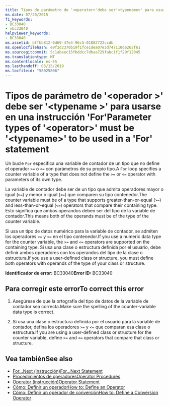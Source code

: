```yaml
---
title: Tipos de parámetro de '<operator>'debe ser'<typename>' para usarse en una instrucción 'For'
ms.date: 07/20/2015
f1_keywords:
- BC33040
- vbc33040
helpviewer_keywords:
- BC33040
ms.assetid: bffbb812-0d69-47e4-96c5-01882722ccdb
ms.openlocfilehash: e9f2d2370b19f1fce1dea07e3d74711066262f61
ms.sourcegitcommit: 5c1abeec15fbddcc7dbaa729fabc1f1f29f12045
ms.translationtype: MT
ms.contentlocale: es-ES
ms.lasthandoff: 03/15/2019
ms.locfileid: "58025806"
---
```

# <a name="parameter-types-of-operator-must-be-typename-to-be-used-in-a-for-statement"></a><span data-ttu-id="3e071-102">Tipos de parámetro de '\<operador >' debe ser '\<typename >' para usarse en una instrucción 'For'</span><span class="sxs-lookup"><span data-stu-id="3e071-102">Parameter types of '\<operator>' must be '\<typename>' to be used in a 'For' statement</span></span>
<span data-ttu-id="3e071-103">Un bucle `For` especifica una variable de contador de un tipo que no define el operador `>=` o `<=` con parámetros de su propio tipo.</span><span class="sxs-lookup"><span data-stu-id="3e071-103">A `For` loop specifies a counter variable of a type that does not define the `>=` or `<=` operator with parameters of its own type.</span></span>  
  
 <span data-ttu-id="3e071-104">La variable de contador debe ser de un tipo que admita operadores mayor o igual (`>=`) y menor o igual (`<=`) que comparen su tipo contenedor.</span><span class="sxs-lookup"><span data-stu-id="3e071-104">The counter variable must be of a type that supports greater-than-or-equal (`>=`) and less-than-or-equal (`<=`) operators that compare their containing type.</span></span> <span data-ttu-id="3e071-105">Esto significa que ambos operandos deben ser del tipo de la variable de contador.</span><span class="sxs-lookup"><span data-stu-id="3e071-105">This means both of the operands must be of the type of the counter variable.</span></span>  
  
 <span data-ttu-id="3e071-106">Si usa un tipo de datos numérico para la variable de contador, se admiten los operadores `>=` y `<=` en el tipo contenedor.</span><span class="sxs-lookup"><span data-stu-id="3e071-106">If you use a numeric data type for the counter variable, the `>=` and `<=` operators are supported on the containing type.</span></span> <span data-ttu-id="3e071-107">Si usa una clase o estructura definida por el usuario, debe definir ambos operadores con los operandos del tipo de la clase o estructura.</span><span class="sxs-lookup"><span data-stu-id="3e071-107">If you use a user-defined class or structure, you must define both operators with operands of the type of your class or structure.</span></span>  
  
 <span data-ttu-id="3e071-108">**Identificador de error:** BC33040</span><span class="sxs-lookup"><span data-stu-id="3e071-108">**Error ID:** BC33040</span></span>  
  
## <a name="to-correct-this-error"></a><span data-ttu-id="3e071-109">Para corregir este error</span><span class="sxs-lookup"><span data-stu-id="3e071-109">To correct this error</span></span>  
  
1.  <span data-ttu-id="3e071-110">Asegúrese de que la ortografía del tipo de datos de la variable de contador sea correcta.</span><span class="sxs-lookup"><span data-stu-id="3e071-110">Make sure the spelling of the counter-variable data type is correct.</span></span>  
  
2.  <span data-ttu-id="3e071-111">Si usa una clase o estructura definida por el usuario para la variable de contador, defina los operadores `>=` y `<=` que comparan esa clase o estructura.</span><span class="sxs-lookup"><span data-stu-id="3e071-111">If you are using a user-defined class or structure for the counter variable, define `>=` and `<=` operators that compare that class or structure.</span></span>  
  
## <a name="see-also"></a><span data-ttu-id="3e071-112">Vea también</span><span class="sxs-lookup"><span data-stu-id="3e071-112">See also</span></span>

- [<span data-ttu-id="3e071-113">For...Next (instrucción)</span><span class="sxs-lookup"><span data-stu-id="3e071-113">For...Next Statement</span></span>](../../visual-basic/language-reference/statements/for-next-statement.md)
- [<span data-ttu-id="3e071-114">Procedimientos de operadores</span><span class="sxs-lookup"><span data-stu-id="3e071-114">Operator Procedures</span></span>](../../visual-basic/programming-guide/language-features/procedures/operator-procedures.md)
- [<span data-ttu-id="3e071-115">Operator (instrucción)</span><span class="sxs-lookup"><span data-stu-id="3e071-115">Operator Statement</span></span>](../../visual-basic/language-reference/statements/operator-statement.md)
- [<span data-ttu-id="3e071-116">Cómo: Definir un operador</span><span class="sxs-lookup"><span data-stu-id="3e071-116">How to: Define an Operator</span></span>](../../visual-basic/programming-guide/language-features/procedures/how-to-define-an-operator.md)
- [<span data-ttu-id="3e071-117">Cómo: Definir un operador de conversión</span><span class="sxs-lookup"><span data-stu-id="3e071-117">How to: Define a Conversion Operator</span></span>](../../visual-basic/programming-guide/language-features/procedures/how-to-define-a-conversion-operator.md)
